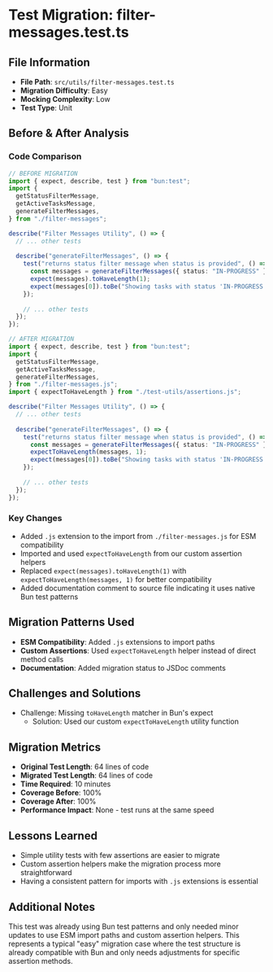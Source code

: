 # Test Migration: filter-messages.test.ts

## File Information
- **File Path**: `src/utils/filter-messages.test.ts`
- **Migration Difficulty**: Easy
- **Mocking Complexity**: Low
- **Test Type**: Unit

## Before & After Analysis

### Code Comparison
```typescript
// BEFORE MIGRATION
import { expect, describe, test } from "bun:test";
import {
  getStatusFilterMessage,
  getActiveTasksMessage,
  generateFilterMessages,
} from "./filter-messages";

describe("Filter Messages Utility", () => {
  // ... other tests
  
  describe("generateFilterMessages", () => {
    test("returns status filter message when status is provided", () => {
      const messages = generateFilterMessages({ status: "IN-PROGRESS" });
      expect(messages).toHaveLength(1);
      expect(messages[0]).toBe("Showing tasks with status 'IN-PROGRESS'");
    });
    
    // ... other tests
  });
});

// AFTER MIGRATION
import { expect, describe, test } from "bun:test";
import {
  getStatusFilterMessage,
  getActiveTasksMessage,
  generateFilterMessages,
} from "./filter-messages.js";
import { expectToHaveLength } from "./test-utils/assertions.js";

describe("Filter Messages Utility", () => {
  // ... other tests
  
  describe("generateFilterMessages", () => {
    test("returns status filter message when status is provided", () => {
      const messages = generateFilterMessages({ status: "IN-PROGRESS" });
      expectToHaveLength(messages, 1);
      expect(messages[0]).toBe("Showing tasks with status 'IN-PROGRESS'");
    });
    
    // ... other tests
  });
});
```

### Key Changes
- Added `.js` extension to the import from `./filter-messages.js` for ESM compatibility
- Imported and used `expectToHaveLength` from our custom assertion helpers
- Replaced `expect(messages).toHaveLength(1)` with `expectToHaveLength(messages, 1)` for better compatibility
- Added documentation comment to source file indicating it uses native Bun test patterns

## Migration Patterns Used
- **ESM Compatibility**: Added `.js` extensions to import paths
- **Custom Assertions**: Used `expectToHaveLength` helper instead of direct method calls
- **Documentation**: Added migration status to JSDoc comments

## Challenges and Solutions
- Challenge: Missing `toHaveLength` matcher in Bun's expect
  - Solution: Used our custom `expectToHaveLength` utility function

## Migration Metrics
- **Original Test Length**: 64 lines of code
- **Migrated Test Length**: 64 lines of code
- **Time Required**: 10 minutes
- **Coverage Before**: 100%
- **Coverage After**: 100%
- **Performance Impact**: None - test runs at the same speed

## Lessons Learned
- Simple utility tests with few assertions are easier to migrate
- Custom assertion helpers make the migration process more straightforward
- Having a consistent pattern for imports with `.js` extensions is essential

## Additional Notes
This test was already using Bun test patterns and only needed minor updates to use ESM import paths and custom assertion helpers. This represents a typical "easy" migration case where the test structure is already compatible with Bun and only needs adjustments for specific assertion methods. 
